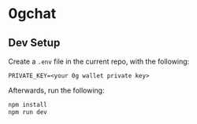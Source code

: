 # 0gchat

## Dev Setup
Create a `.env` file in the current repo, with the following:

```
PRIVATE_KEY=<your 0g wallet private key>
```

Afterwards, run the following:

```bash
npm install
npm run dev

```
